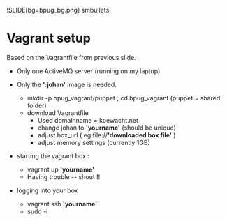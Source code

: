 !SLIDE[bg=bpug_bg.png] smbullets

# Vagrant setup #

Based on the Vagrantfile from previous slide.

* Only one ActiveMQ server (running on my laptop)

* Only the **':johan'** image is needed.
  * mkdir -p bpug\_vagrant/puppet ; cd bpug\_vagrant (puppet = shared folder)
  * download Vagrantfile
    *  Used domainname = koewacht.net
    * change johan to **'yourname'** (should be unique)
    * adjust box_url ( eg file://**'downloaded box file'** )
    * adjust memory settings (currently 1GB)

* starting the vagrant box :
  * vagrant up **'yourname'**
  * Having trouble -- shout !!

* logging into your box
  * vagrant ssh **'yourname'**
  * sudo -i


